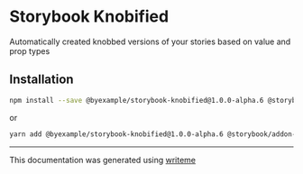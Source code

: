 # Storybook Knobified

Automatically created knobbed versions of your stories based on value and prop types

## Installation

```bash
npm install --save @byexample/storybook-knobified@1.0.0-alpha.6 @storybook/addon-actions @storybook/addon-knobs prop-types
```
or
```bash
yarn add @byexample/storybook-knobified@1.0.0-alpha.6 @storybook/addon-actions @storybook/addon-knobs prop-types
```

---
This documentation was generated using [writeme](https://www.npmjs.com/package/@writeme/core)

